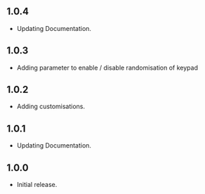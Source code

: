 ## 1.0.4

* Updating Documentation.

## 1.0.3

* Adding parameter to enable / disable randomisation of keypad

## 1.0.2

* Adding customisations.

## 1.0.1

* Updating Documentation.

## 1.0.0

* Initial release.
